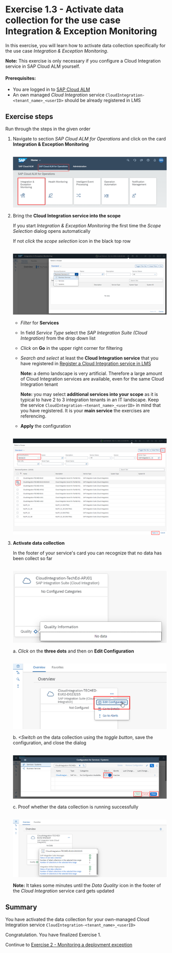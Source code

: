 # Exercise 1.3 - Activate data collection for the use case Integration & Exception Monitoring 

In this exercise, you will learn how to activate data collection specifically for the use case *Integration & Exception Monitoring*.

**Note:** This exercise is only necessary if you configure a Cloud Integration service in SAP Cloud ALM yourself.

#### Prerequisites:
- You are logged in to [SAP Cloud ALM](https://teched22-cloudalm-003.eu10.alm.cloud.sap/launchpad#Shell-home)
- An own managed *Cloud Integration* service `CloudIntegration-<tenant_name>_<userID>` should be already registered in LMS

## Exercise steps

Run through the steps in the given order

1. Navigate to section *SAP Cloud ALM for Operations* and click on the card **Integration & Exception Monitoring** 
      
    <br>![](/exercises/ex1/images/CALMLandingIntExMon.png)
  
2. Bring the **Cloud Integration service into the scope**

   If you start *Integration & Exception Monitoring* the first time the *Scope Selection* dialog opens automatically
   
   If not *click* the *scope selection* icon in the black top row
   
    <br>![](/exercises/ex1/images/InitialScopeSelection.png)
   
    - *Filter* for **Services**
    - In field *Service Type* select the *SAP Integration Suite (Cloud Integration)* from the drop down list
    - *Click* on **Go** in the upper right corner for filtering
    - *Search and select* at least the **Cloud Integration service** that you have registered in [Register a Cloud Integration service in LMS](/exercises/ex1/ex11)
    
        **Note:** a demo landscape is very artificial. Therefore a large amount of Cloud Integration services are available, even for the same Cloud Integration tenant
        
        **Note:** you may select **additional services into your scope** as it is typical to have 2 to 3 integration tenants in an IT landscape. Keep the service `CloudIntegration-<tenant_name>_<userID>` in mind that you have registered. It is your **main service** the exercises are referencing.
        
    - **Apply** the configuration
      
     <br>![](/exercises/ex1/images/ScopeSelectionRegisteredService.png)
      
3. **Activate data collection**

    In the footer of your service's card you can recognize that no data has been collect so far
    
   <br>![](/exercises/ex1/images/IMOverviewNoData.png)

    a. *Click* on the **three dots** and then on **Edit Configuration**
    
    <br>![](/exercises/ex1/images/IMOverviewEditConfiguration.png)
    
    b. *<*Switch on** the data collection using the *toggle button*, save the configuration, and close the dialog
    
    <br>![](/exercises/ex1/images/IMConfigDataCollection.png)
	
    c. Proof whether the data collection is running successfully
    
    <br>![](/exercises/ex1/images/IMOverviewDataCollectionActivated.png)

    **Note:** It takes some minutes until the *Data Quality* icon in the footer of the *Cloud Integration* service card gets updated
    
## Summary

You have activated the data collection for your own-managed Cloud Integration service `CloudIntegration-<tenant_name>_<userID>`

Congratulation. You have finalized Exercise 1. 

Continue to [Exercise 2 - Monitoring a deployment exception](/exercises/ex2/) 
